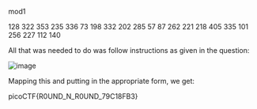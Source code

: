 mod1

128 322 353 235 336 73 198 332 202 285 57 87 262 221 218 405 335 101 256 227 112 140 

All that was needed to do was follow instructions as given in the question:

 ![image](https://github.com/itstanayhere/picoctf/assets/147296398/cd017531-7f47-4979-9a24-251b09223357)


Mapping this and putting in the appropriate form, we get:

picoCTF{R0UND_N_R0UND_79C18FB3}
